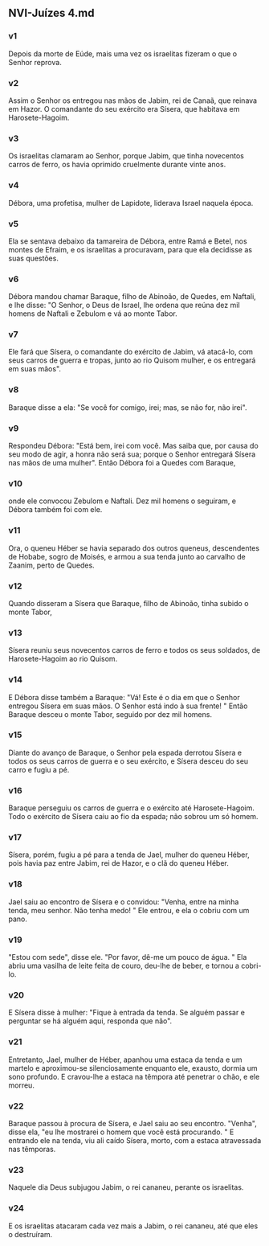 ## NVI-Juízes 4.md
### v1
 Depois da morte de Eúde, mais uma vez os israelitas fizeram o que o Senhor reprova.
### v2
 Assim o Senhor os entregou nas mãos de Jabim, rei de Canaã, que reinava em Hazor. O comandante do seu exército era Sísera, que habitava em Harosete-Hagoim.
### v3
 Os israelitas clamaram ao Senhor, porque Jabim, que tinha novecentos carros de ferro, os havia oprimido cruelmente durante vinte anos.
### v4
 Débora, uma profetisa, mulher de Lapidote, liderava Israel naquela época.
### v5
 Ela se sentava debaixo da tamareira de Débora, entre Ramá e Betel, nos montes de Efraim, e os israelitas a procuravam, para que ela decidisse as suas questões.
### v6
 Débora mandou chamar Baraque, filho de Abinoão, de Quedes, em Naftali, e lhe disse: "O Senhor, o Deus de Israel, lhe ordena que reúna dez mil homens de Naftali e Zebulom e vá ao monte Tabor.
### v7
 Ele fará que Sísera, o comandante do exército de Jabim, vá atacá-lo, com seus carros de guerra e tropas, junto ao rio Quisom mulher, e os entregará em suas mãos".
### v8
 Baraque disse a ela: "Se você for comigo, irei; mas, se não for, não irei".
### v9
 Respondeu Débora: "Está bem, irei com você. Mas saiba que, por causa do seu modo de agir, a honra não será sua; porque o Senhor entregará Sísera nas mãos de uma mulher". Então Débora foi a Quedes com Baraque,
### v10
 onde ele convocou Zebulom e Naftali. Dez mil homens o seguiram, e Débora também foi com ele.
### v11
 Ora, o queneu Héber se havia separado dos outros queneus, descendentes de Hobabe, sogro de Moisés, e armou a sua tenda junto ao carvalho de Zaanim, perto de Quedes.
### v12
 Quando disseram a Sísera que Baraque, filho de Abinoão, tinha subido o monte Tabor,
### v13
 Sísera reuniu seus novecentos carros de ferro e todos os seus soldados, de Harosete-Hagoim ao rio Quisom.
### v14
 E Débora disse também a Baraque: "Vá! Este é o dia em que o Senhor entregou Sísera em suas mãos. O Senhor está indo à sua frente! " Então Baraque desceu o monte Tabor, seguido por dez mil homens.
### v15
 Diante do avanço de Baraque, o Senhor pela espada derrotou Sísera e todos os seus carros de guerra e o seu exército, e Sísera desceu do seu carro e fugiu a pé.
### v16
 Baraque perseguiu os carros de guerra e o exército até Harosete-Hagoim. Todo o exército de Sísera caiu ao fio da espada; não sobrou um só homem.
### v17
 Sísera, porém, fugiu a pé para a tenda de Jael, mulher do queneu Héber, pois havia paz entre Jabim, rei de Hazor, e o clã do queneu Héber.
### v18
 Jael saiu ao encontro de Sísera e o convidou: "Venha, entre na minha tenda, meu senhor. Não tenha medo! " Ele entrou, e ela o cobriu com um pano.
### v19
 "Estou com sede", disse ele. "Por favor, dê-me um pouco de água. " Ela abriu uma vasilha de leite feita de couro, deu-lhe de beber, e tornou a cobri-lo.
### v20
 E Sísera disse à mulher: "Fique à entrada da tenda. Se alguém passar e perguntar se há alguém aqui, responda que não".
### v21
 Entretanto, Jael, mulher de Héber, apanhou uma estaca da tenda e um martelo e aproximou-se silenciosamente enquanto ele, exausto, dormia um sono profundo. E cravou-lhe a estaca na têmpora até penetrar o chão, e ele morreu.
### v22
 Baraque passou à procura de Sísera, e Jael saiu ao seu encontro. "Venha", disse ela, "eu lhe mostrarei o homem que você está procurando. " E entrando ele na tenda, viu ali caído Sísera, morto, com a estaca atravessada nas têmporas.
### v23
 Naquele dia Deus subjugou Jabim, o rei cananeu, perante os israelitas.
### v24
 E os israelitas atacaram cada vez mais a Jabim, o rei cananeu, até que eles o destruíram.

